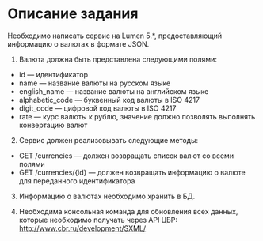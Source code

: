 # Описание задания

Необходимо написать сервис на Lumen 5.*, предоставляющий информацию о валютах в формате JSON.

1. Валюта должна быть представлена следующими полями:
  * id — идентификатор
  * name — название валюты на русском языке
  * english_name — название валюты на английском языке
  * alphabetic_code — буквенный код валюты в ISO 4217
  * digit_code — цифровой код валюты в ISO 4217
  * rate — курс валюты к рублю, значение должно позволять выполнять конвертацию валют

2. Сервис должен реализовывать следующие методы:
  * GET /currencies — должен возвращать список валют со всеми полями
  * GET /currencies/{id} — должен возвращать информацию о валюте для переданного идентификатора

3. Информацию о валютах необходимо хранить в БД.

4. Необходима консольная команда для обновления всех данных, которые необходимо получать через API ЦБР: http://www.cbr.ru/development/SXML/
